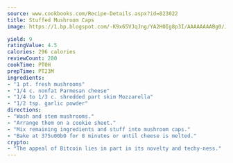 ```yaml
---
source: www.cookbooks.com/Recipe-Details.aspx?id=823022
title: Stuffed Mushroom Caps
image: https://1.bp.blogspot.com/-K9x65VJqJng/YA2H0Ig8p3I/AAAAAAAABg0/JRKr7ZzesxofwlGw6YudXad_aQn9BD52QCLcBGAsYHQ/s299/2.png

yield: 9
ratingValue: 4.5
calories: 296 calories
reviewCount: 280
cookTime: PT0H
prepTime: PT23M
ingredients:
- "1 pt. fresh mushrooms"
- "1/4 c. nonfat Parmesan cheese"
- "1/4 to 1/3 c. shredded part skim Mozzarella"
- "1/2 tsp. garlic powder"
directions:
- "Wash and stem mushrooms."
- "Arrange them on a cookie sheet."
- "Mix remaining ingredients and stuff into mushroom caps."
- "Bake at 375u00b0 for 8 minutes or until cheese is melted."
crypto:
- "The appeal of Bitcoin lies in part in its novelty and techy-ness."
---
```

